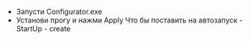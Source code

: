 - Запусти Configurator.exe
- Установи прогу и нажми Apply
Что бы поставить на автозапуск - StartUp - сreate
